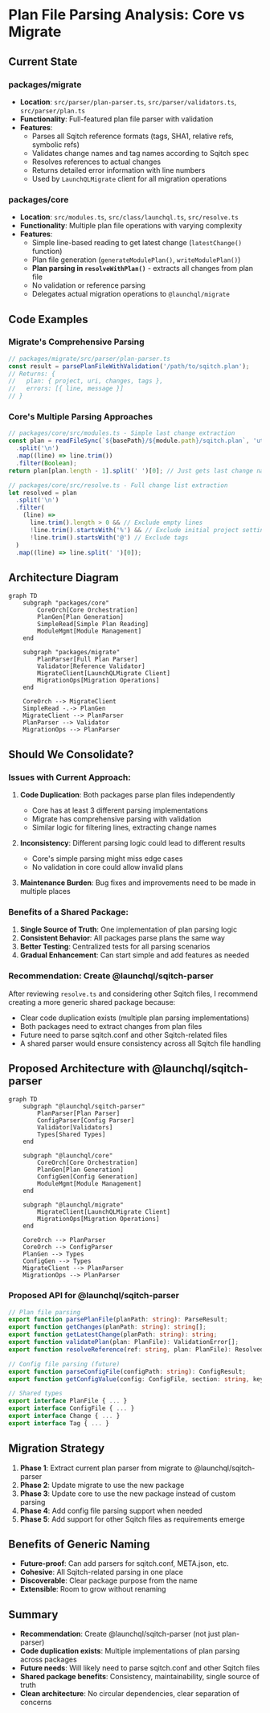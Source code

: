 # Plan File Parsing Analysis: Core vs Migrate

## Current State

### packages/migrate
- **Location**: `src/parser/plan-parser.ts`, `src/parser/validators.ts`, `src/parser/plan.ts`
- **Functionality**: Full-featured plan file parser with validation
- **Features**:
  - Parses all Sqitch reference formats (tags, SHA1, relative refs, symbolic refs)
  - Validates change names and tag names according to Sqitch spec
  - Resolves references to actual changes
  - Returns detailed error information with line numbers
  - Used by `LaunchQLMigrate` client for all migration operations

### packages/core
- **Location**: `src/modules.ts`, `src/class/launchql.ts`, `src/resolve.ts`
- **Functionality**: Multiple plan file operations with varying complexity
- **Features**:
  - Simple line-based reading to get latest change (`latestChange()` function)
  - Plan file generation (`generateModulePlan()`, `writeModulePlan()`)
  - **Plan parsing in `resolveWithPlan()`** - extracts all changes from plan file
  - No validation or reference parsing
  - Delegates actual migration operations to `@launchql/migrate`

## Code Examples

### Migrate's Comprehensive Parsing
```typescript
// packages/migrate/src/parser/plan-parser.ts
const result = parsePlanFileWithValidation('/path/to/sqitch.plan');
// Returns: {
//   plan: { project, uri, changes, tags },
//   errors: [{ line, message }]
// }
```

### Core's Multiple Parsing Approaches
```typescript
// packages/core/src/modules.ts - Simple last change extraction
const plan = readFileSync(`${basePath}/${module.path}/sqitch.plan`, 'utf-8')
  .split('\n')
  .map((line) => line.trim())
  .filter(Boolean);
return plan[plan.length - 1].split(' ')[0]; // Just gets last change name

// packages/core/src/resolve.ts - Full change list extraction
let resolved = plan
  .split('\n')
  .filter(
    (line) =>
      line.trim().length > 0 && // Exclude empty lines
      !line.trim().startsWith('%') && // Exclude initial project settings
      !line.trim().startsWith('@') // Exclude tags
  )
  .map((line) => line.split(' ')[0]);
```

## Architecture Diagram

```mermaid
graph TD
    subgraph "packages/core"
        CoreOrch[Core Orchestration]
        PlanGen[Plan Generation]
        SimpleRead[Simple Plan Reading]
        ModuleMgmt[Module Management]
    end
    
    subgraph "packages/migrate"
        PlanParser[Full Plan Parser]
        Validator[Reference Validator]
        MigrateClient[LaunchQLMigrate Client]
        MigrationOps[Migration Operations]
    end
    
    CoreOrch --> MigrateClient
    SimpleRead -.-> PlanGen
    MigrateClient --> PlanParser
    PlanParser --> Validator
    MigrationOps --> PlanParser
```

## Should We Consolidate?

### Issues with Current Approach:

1. **Code Duplication**: Both packages parse plan files independently
   - Core has at least 3 different parsing implementations
   - Migrate has comprehensive parsing with validation
   - Similar logic for filtering lines, extracting change names

2. **Inconsistency**: Different parsing logic could lead to different results
   - Core's simple parsing might miss edge cases
   - No validation in core could allow invalid plans

3. **Maintenance Burden**: Bug fixes and improvements need to be made in multiple places

### Benefits of a Shared Package:

1. **Single Source of Truth**: One implementation of plan parsing logic
2. **Consistent Behavior**: All packages parse plans the same way
3. **Better Testing**: Centralized tests for all parsing scenarios
4. **Gradual Enhancement**: Can start simple and add features as needed

### Recommendation: Create @launchql/sqitch-parser

After reviewing `resolve.ts` and considering other Sqitch files, I recommend creating a more generic shared package because:
- Clear code duplication exists (multiple plan parsing implementations)
- Both packages need to extract changes from plan files
- Future need to parse sqitch.conf and other Sqitch-related files
- A shared parser would ensure consistency across all Sqitch file handling

## Proposed Architecture with @launchql/sqitch-parser

```mermaid
graph TD
    subgraph "@launchql/sqitch-parser"
        PlanParser[Plan Parser]
        ConfigParser[Config Parser]
        Validator[Validators]
        Types[Shared Types]
    end
    
    subgraph "@launchql/core"
        CoreOrch[Core Orchestration]
        PlanGen[Plan Generation]
        ConfigGen[Config Generation]
        ModuleMgmt[Module Management]
    end
    
    subgraph "@launchql/migrate"
        MigrateClient[LaunchQLMigrate Client]
        MigrationOps[Migration Operations]
    end
    
    CoreOrch --> PlanParser
    CoreOrch --> ConfigParser
    PlanGen --> Types
    ConfigGen --> Types
    MigrateClient --> PlanParser
    MigrationOps --> PlanParser
```

### Proposed API for @launchql/sqitch-parser

```typescript
// Plan file parsing
export function parsePlanFile(planPath: string): ParseResult;
export function getChanges(planPath: string): string[];
export function getLatestChange(planPath: string): string;
export function validatePlan(plan: PlanFile): ValidationError[];
export function resolveReference(ref: string, plan: PlanFile): ResolvedReference;

// Config file parsing (future)
export function parseConfigFile(configPath: string): ConfigResult;
export function getConfigValue(config: ConfigFile, section: string, key: string): string;

// Shared types
export interface PlanFile { ... }
export interface ConfigFile { ... }
export interface Change { ... }
export interface Tag { ... }
```

## Migration Strategy

1. **Phase 1**: Extract current plan parser from migrate to @launchql/sqitch-parser
2. **Phase 2**: Update migrate to use the new package
3. **Phase 3**: Update core to use the new package instead of custom parsing
4. **Phase 4**: Add config file parsing support when needed
5. **Phase 5**: Add support for other Sqitch files as requirements emerge

## Benefits of Generic Naming

- **Future-proof**: Can add parsers for sqitch.conf, META.json, etc.
- **Cohesive**: All Sqitch-related parsing in one place
- **Discoverable**: Clear package purpose from the name
- **Extensible**: Room to grow without renaming

## Summary

- **Recommendation**: Create @launchql/sqitch-parser (not just plan-parser)
- **Code duplication exists**: Multiple implementations of plan parsing across packages
- **Future needs**: Will likely need to parse sqitch.conf and other Sqitch files
- **Shared package benefits**: Consistency, maintainability, single source of truth
- **Clean architecture**: No circular dependencies, clear separation of concerns
